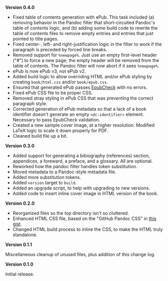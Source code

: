 **Version 0.4.0**

* Fixed table of contents generation with ePub. This task included (a)
  removing behavior in the Pandoc filter that short-circuited Pandoc's table
  of contents logic, and (b) adding some build code to rewrite the table of
  contents files to remove empty entries and entries that just pointed to
  title pages.
* Fixed center-, left- and right-justification logic in the filter to work if
  the paragraph is preceded by forced line breaks.
* Removed support for `%newpage%`. Just use an empty first-level header ("#")
  to force a new page; the empty header will be removed from the table of
  contents. The Pandoc filter will now abort if it sees `%newpage%`.
* ePub is now ePub v3, not ePub v2.
* Added build logic to allow overriding HTML and/or ePub styling by creating
  `book/html.css` and/or `book/epub.css`.
* Ensured that generated ePub passes
  [EpubCheck](https://github.com/IDPF/epubcheck) with no errors.
* Fixed ePub CSS file to be proper CSS.
* Removed stray styling in ePub CSS that was preventing the correct paragraph
  style.
* Corrected generation of ePub metadata so that a lack of a book identifier
  doesn't generate an empty `<dc:identifier>` element. Necessary to pass
  EpubCheck validation.
* Created a new sample cover image, at a higher resolution. Modified LaTeX
  logic to scale it down properly for PDF.
* Cleaned build file up a bit.

**Version 0.3.0**

* Added support for generating a bibiography (references) section, appendices,
  a foreward, a preface, and a glossary. All are optional.
* Reworked how the pandoc filter handles token substitution.
* Moved metadata to a Pandoc-style metadata file.
* Added more substitution tokens.
* Added `version` target to `build`.
* Added an upgrade script, to help with upgrading to new versions.
* Added code to insert inline cover image in HTML version of the book.

**Version 0.2.0**

* Reorganized files so the top directory isn't so cluttered.
* Enhanced HTML CSS file, based on the "GitHub Pandoc CSS" in
  [this gist](https://gist.github.com/Dashed/6714393).
* Changed HTML build process to inline the CSS, to make the HTML truly
  standalone.

**Version 0.1.1**

Miscellaneous cleanup of unused files, plus addition of this change log.

**Version 0.1.0**

Initial release.

